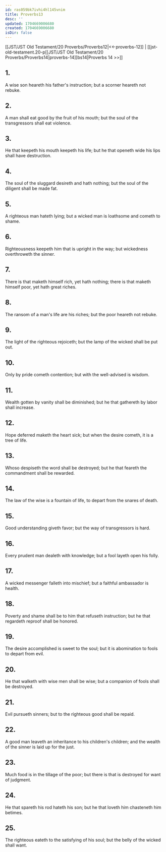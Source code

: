 ```yaml
---
id: ras059bk7ivhi4hl145vnim
title: Proverbs13
desc: ''
updated: 1704669006680
created: 1704669006680
isDir: false
---
```

[[JST/JST Old Testament/20 Proverbs/Proverbs12|<<-proverbs-12]] | [[jst-old-testament.20-p[[JST/JST Old Testament/20 Proverbs/Proverbs14|proverbs-14]]bs14|Proverbs 14 >>]]
## 1.
A wise son heareth his father\'s instruction; but a scorner heareth not rebuke.
## 2.
A man shall eat good by the fruit of his mouth; but the soul of the transgressors shall eat violence.
## 3.
He that keepeth his mouth keepeth his life; but he that openeth wide his lips shall have destruction.
## 4.
The soul of the sluggard desireth and hath nothing; but the soul of the diligent shall be made fat.
## 5.
A righteous man hateth lying; but a wicked man is loathsome and cometh to shame.
## 6.
Righteousness keepeth him that is upright in the way; but wickedness overthroweth the sinner.
## 7.
There is that maketh himself rich, yet hath nothing; there is that maketh himself poor, yet hath great riches.
## 8.
The ransom of a man\'s life are his riches; but the poor heareth not rebuke.
## 9.
The light of the righteous rejoiceth; but the lamp of the wicked shall be put out.
## 10.
Only by pride cometh contention; but with the well-advised is wisdom.
## 11.
Wealth gotten by vanity shall be diminished; but he that gathereth by labor shall increase.
## 12.
Hope deferred maketh the heart sick; but when the desire cometh, it is a tree of life.
## 13.
Whoso despiseth the word shall be destroyed; but he that feareth the commandment shall be rewarded.
## 14.
The law of the wise is a fountain of life, to depart from the snares of death.
## 15.
Good understanding giveth favor; but the way of transgressors is hard.
## 16.
Every prudent man dealeth with knowledge; but a fool layeth open his folly.
## 17.
A wicked messenger falleth into mischief; but a faithful ambassador is health.
## 18.
Poverty and shame shall be to him that refuseth instruction; but he that regardeth reproof shall be honored.
## 19.
The desire accomplished is sweet to the soul; but it is abomination to fools to depart from evil.
## 20.
He that walketh with wise men shall be wise; but a companion of fools shall be destroyed.
## 21.
Evil pursueth sinners; but to the righteous good shall be repaid.
## 22.
A good man leaveth an inheritance to his children\'s children; and the wealth of the sinner is laid up for the just.
## 23.
Much food is in the tillage of the poor; but there is that is destroyed for want of judgment.
## 24.
He that spareth his rod hateth his son; but he that loveth him chasteneth him betimes.
## 25.
The righteous eateth to the satisfying of his soul; but the belly of the wicked shall want.

